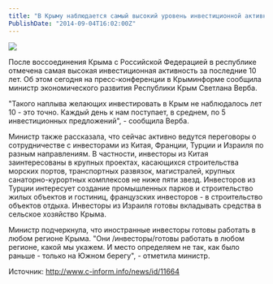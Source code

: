 ```yaml
---
title: "В Крыму наблюдается самый высокий уровень инвестиционной активности за последние 10 лет" 
PublishDate: "2014-09-04T16:02:00Z" 
--- 
```

 ![](/docs/image/%D0%BA%D1%80%D1%8B%D0%BC%2012.jpg)

После воссоединения Крыма с Российской Федерацией в республике отмечена самая высокая инвестиционная активность за последние 10 лет. Об этом сегодня на пресс-конференции в Крыминформе сообщила министр экономического развития Республики Крым Светлана Верба.


&quot;Такого наплыва желающих инвестировать в Крым не наблюдалось лет 10 - это точно. Каждый день к нам поступает, в среднем, по 5 инвестиционных предложений&quot;, - сообщила Верба.


Министр также рассказала, что сейчас активно ведутся переговоры о сотрудничестве с инвесторами из Китая, Франции, Турции и Израиля по разным направлениям. В частности, инвесторы из Китая заинтересованы в крупных проектах, касающихся строительства морских портов, транспортных развязок, магистралей, крупных санаторно-курортных комплексов не ниже пяти звезд. Инвесторов из Турции интересует создание промышленных парков и строительство жилых объектов и гостиниц, французских инвесторов - в строительство объектов отдыха. Инвесторы из Израиля готовы вкладывать средства в сельское хозяйство Крыма.


Министр подчеркнула, что иностранные инвесторы готовы работать в любом регионе Крыма. &quot;Они /инвесторы/готовы работать в любом регионе, какой мы укажем. И место определяем не так, как было раньше - только на Южном берегу&quot;, - отметила министр.


Источник: http://www.c-inform.info/news/id/11664


